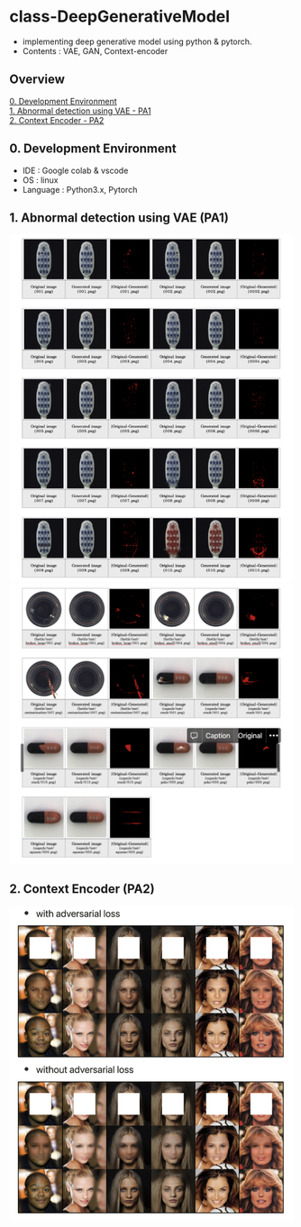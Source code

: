 # class-DeepGenerativeModel

- implementing deep generative model using python & pytorch.
- Contents : VAE, GAN, Context-encoder

## Overview

[0. Development Environment](#0)  
[1. Abnormal detection using VAE - PA1](#1)   
[2. Context Encoder - PA2](#2)  


## 0. Development Environment <a id="0"></a>
- IDE : Google colab & vscode
- OS : linux
- Language : Python3.x, Pytorch


## 1. Abnormal detection using VAE (PA1)<a id="1"></a>
![alt 1번이미지](/image/img1.png)
![alt 2번이미지](/image/img2.png)

## 2. Context Encoder (PA2)<a id="2"></a>
![alt 3번이미지](/image/img3.png)


